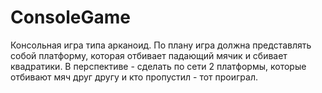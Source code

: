 # ConsoleGame


Консольная игра типа арканоид.
По плану игра должна представлять собой платформу, которая отбивает падающий мячик и сбивает квадратики. 
В перспективе - сделать по сети 2 платформы, которые отбивают мяч друг другу и кто пропустил - тот проиграл.


